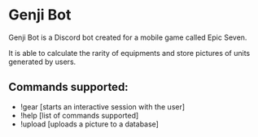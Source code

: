 # Genji Bot

Genji Bot is a Discord bot created for a mobile game called Epic Seven.

It is able to calculate the rarity of equipments and store pictures of units generated by users.

## Commands supported:

- !gear [starts an interactive session with the user]
- !help [list of commands supported]
- !upload <name of picture> [uploads a picture to a database]

